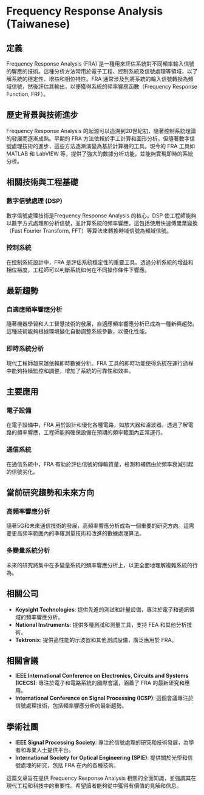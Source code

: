 # Frequency Response Analysis (Taiwanese)

## 定義

Frequency Response Analysis (FRA) 是一種用來評估系統對不同頻率輸入信號的響應的技術。這種分析方法常用於電子工程、控制系統及信號處理等領域，以了解系統的穩定性、增益和相位特性。FRA 通常涉及到將系統的輸入信號轉換為頻域信號，然後評估其輸出，以便獲得系統的頻率響應函數（Frequency Response Function, FRF）。

## 歷史背景與技術進步

Frequency Response Analysis 的起源可以追溯到20世紀初，隨著控制系統理論的發展而逐漸成熟。早期的 FRA 方法依賴於手工計算和圖形分析，但隨著數字信號處理技術的進步，這些方法逐漸演變為基於計算機的工具。現今的 FRA 工具如 MATLAB 和 LabVIEW 等，提供了強大的數據分析功能，並能夠實現即時的系統分析。

## 相關技術與工程基礎

### 數字信號處理 (DSP)

數字信號處理技術是Frequency Response Analysis 的核心。DSP 使工程師能夠以數字方式處理和分析信號，並計算系統的頻率響應。這包括使用快速傅里葉變換（Fast Fourier Transform, FFT）等算法來轉換時域信號為頻域信號。

### 控制系統

在控制系統設計中，FRA 是評估系統穩定性的重要工具。透過分析系統的增益和相位裕度，工程師可以判斷系統如何在不同操作條件下響應。

## 最新趨勢

### 自適應頻率響應分析

隨著機器學習和人工智慧技術的發展，自適應頻率響應分析已成為一種新興趨勢。這種技術能夠根據環境變化自動調整系統參數，以優化性能。

### 即時系統分析

現代工程師越來越依賴即時數據分析。FRA 工具的即時功能使得系統在運行過程中能夠持續監控和調整，增加了系統的可靠性和效率。

## 主要應用

### 電子設備

在電子設備中，FRA 用於設計和優化各種電路，如放大器和濾波器。透過了解電路的頻率響應，工程師能夠確保設備在預期的頻率範圍內正常運行。

### 通信系統

在通信系統中，FRA 有助於評估信號的傳輸質量，檢測和補償由於頻率衰減引起的信號劣化。

## 當前研究趨勢和未來方向

### 高頻率響應分析

隨著5G和未來通信技術的發展，高頻率響應分析成為一個重要的研究方向。這需要更高頻率範圍內的準確測量技術和改進的數據處理算法。

### 多變量系統分析

未來的研究將集中在多變量系統的頻率響應分析上，以更全面地理解複雜系統的行為。

## 相關公司

- **Keysight Technologies**: 提供先進的測試和計量設備，專注於電子和通訊領域的頻率響應分析。
- **National Instruments**: 提供多種測試和測量工具，支持 FEA 和其他分析技術。
- **Tektronix**: 提供高性能的示波器和其他測試設備，廣泛應用於 FRA。

## 相關會議

- **IEEE International Conference on Electronics, Circuits and Systems (ICECS)**: 專注於電子和電路系統的國際會議，涵蓋了 FRA 的最新研究和應用。
- **International Conference on Signal Processing (ICSP)**: 這個會議專注於信號處理技術，包括頻率響應分析的最新趨勢。

## 學術社團

- **IEEE Signal Processing Society**: 專注於信號處理的研究和技術發展，為學者和專業人士提供平台。
- **International Society for Optical Engineering (SPIE)**: 提供關於光學和信號處理的研究，包括 FRA 在內的各種技術。

這篇文章旨在提供 Frequency Response Analysis 相關的全面知識，並強調其在現代工程和科技中的重要性。希望讀者能夠從中獲得有價值的見解和信息。
